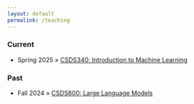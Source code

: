 ```yaml
---
layout: default
permalink: /teaching
---
```



### Current
- Spring 2025 » [CSDS340: Introduction to Machine Learning](/2025spring_csds340)

### Past
- Fall 2024 » [CSDS600: Large Language Models](/2024fall_csds600)
